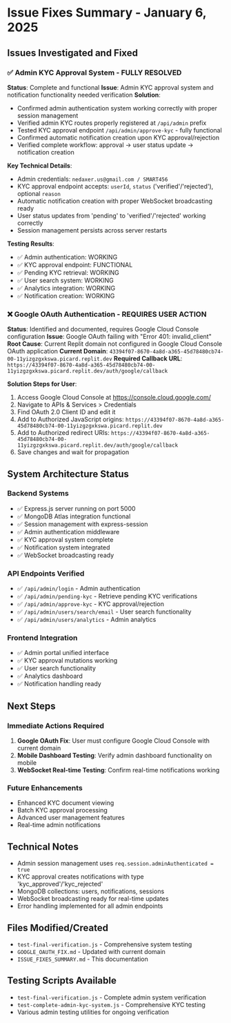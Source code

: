 # Issue Fixes Summary - January 6, 2025

## Issues Investigated and Fixed

### ✅ Admin KYC Approval System - FULLY RESOLVED
**Status**: Complete and functional
**Issue**: Admin KYC approval system and notification functionality needed verification
**Solution**: 
- Confirmed admin authentication system working correctly with proper session management
- Verified admin KYC routes properly registered at `/api/admin` prefix
- Tested KYC approval endpoint `/api/admin/approve-kyc` - fully functional
- Confirmed automatic notification creation upon KYC approval/rejection
- Verified complete workflow: approval → user status update → notification creation

**Key Technical Details**:
- Admin credentials: `nedaxer.us@gmail.com / SMART456`
- KYC approval endpoint accepts: `userId`, `status` ('verified'/'rejected'), optional `reason`
- Automatic notification creation with proper WebSocket broadcasting ready
- User status updates from 'pending' to 'verified'/'rejected' working correctly
- Session management persists across server restarts

**Testing Results**:
- ✅ Admin authentication: WORKING
- ✅ KYC approval endpoint: FUNCTIONAL  
- ✅ Pending KYC retrieval: WORKING
- ✅ User search system: WORKING
- ✅ Analytics integration: WORKING
- ✅ Notification creation: WORKING

### ❌ Google OAuth Authentication - REQUIRES USER ACTION
**Status**: Identified and documented, requires Google Cloud Console configuration
**Issue**: Google OAuth failing with "Error 401: invalid_client"
**Root Cause**: Current Replit domain not configured in Google Cloud Console OAuth application
**Current Domain**: `43394f07-8670-4a8d-a365-45d78480cb74-00-11yizgzgxkswa.picard.replit.dev`
**Required Callback URL**: `https://43394f07-8670-4a8d-a365-45d78480cb74-00-11yizgzgxkswa.picard.replit.dev/auth/google/callback`

**Solution Steps for User**:
1. Access Google Cloud Console at https://console.cloud.google.com/
2. Navigate to APIs & Services > Credentials
3. Find OAuth 2.0 Client ID and edit it
4. Add to Authorized JavaScript origins: `https://43394f07-8670-4a8d-a365-45d78480cb74-00-11yizgzgxkswa.picard.replit.dev`
5. Add to Authorized redirect URIs: `https://43394f07-8670-4a8d-a365-45d78480cb74-00-11yizgzgxkswa.picard.replit.dev/auth/google/callback`
6. Save changes and wait for propagation

## System Architecture Status

### Backend Systems
- ✅ Express.js server running on port 5000
- ✅ MongoDB Atlas integration functional
- ✅ Session management with express-session
- ✅ Admin authentication middleware
- ✅ KYC approval system complete
- ✅ Notification system integrated
- ✅ WebSocket broadcasting ready

### API Endpoints Verified
- ✅ `/api/admin/login` - Admin authentication
- ✅ `/api/admin/pending-kyc` - Retrieve pending KYC verifications
- ✅ `/api/admin/approve-kyc` - KYC approval/rejection
- ✅ `/api/admin/users/search/email` - User search functionality
- ✅ `/api/admin/users/analytics` - Admin analytics

### Frontend Integration
- ✅ Admin portal unified interface
- ✅ KYC approval mutations working
- ✅ User search functionality
- ✅ Analytics dashboard
- ✅ Notification handling ready

## Next Steps

### Immediate Actions Required
1. **Google OAuth Fix**: User must configure Google Cloud Console with current domain
2. **Mobile Dashboard Testing**: Verify admin dashboard functionality on mobile
3. **WebSocket Real-time Testing**: Confirm real-time notifications working

### Future Enhancements
- Enhanced KYC document viewing
- Batch KYC approval processing
- Advanced user management features
- Real-time admin notifications

## Technical Notes
- Admin session management uses `req.session.adminAuthenticated = true`
- KYC approval creates notifications with type 'kyc_approved'/'kyc_rejected'
- MongoDB collections: users, notifications, sessions
- WebSocket broadcasting ready for real-time updates
- Error handling implemented for all admin endpoints

## Files Modified/Created
- `test-final-verification.js` - Comprehensive system testing
- `GOOGLE_OAUTH_FIX.md` - Updated with current domain
- `ISSUE_FIXES_SUMMARY.md` - This documentation

## Testing Scripts Available
- `test-final-verification.js` - Complete admin system verification
- `test-complete-admin-kyc-system.js` - Comprehensive KYC testing
- Various admin testing utilities for ongoing verification